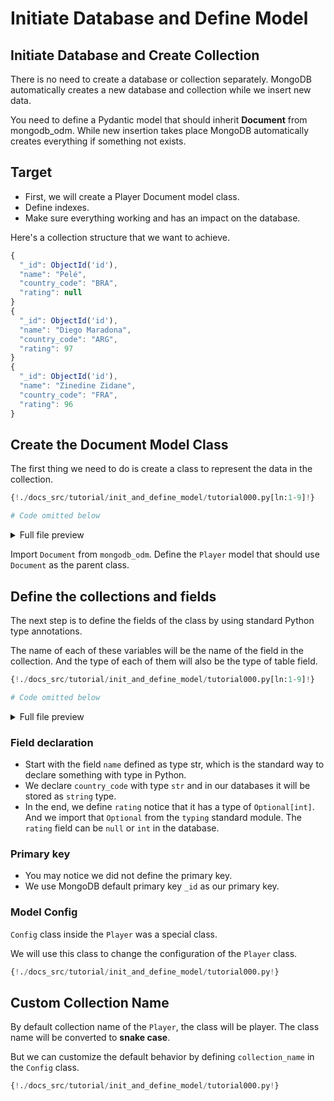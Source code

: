 # Initiate Database and Define Model

## Initiate Database and Create Collection

There is no need to create a database or collection separately. MongoDB automatically creates a new database and collection while we insert new data.

You need to define a Pydantic model that should inherit **Document** from mongodb_odm.
While new insertion takes place MongoDB automatically creates everything if something not exists.

## Target

- First, we will create a Player Document model class.
- Define indexes.
- Make sure everything working and has an impact on the database.

Here's a collection structure that we want to achieve.

```js
{
  "_id": ObjectId('id'),
  "name": "Pelé",
  "country_code": "BRA",
  "rating": null
}
{
  "_id": ObjectId('id'),
  "name": "Diego Maradona",
  "country_code": "ARG",
  "rating": 97
}
{
  "_id": ObjectId('id'),
  "name": "Zinedine Zidane",
  "country_code": "FRA",
  "rating": 96
}
```

## Create the Document Model Class

The first thing we need to do is create a class to represent the data in the collection.

```Python
{!./docs_src/tutorial/init_and_define_model/tutorial000.py[ln:1-9]!}

# Code omitted below
```

<details>
<summary>Full file preview</summary>
```Python
{!./docs_src/tutorial/init_and_define_model/tutorial000.py!}
```
</details>

Import `Document` from `mongodb_odm`. Define the `Player` model that should use `Document` as the parent class.

## Define the collections and fields

The next step is to define the fields of the class by using standard Python type annotations.

The name of each of these variables will be the name of the field in the collection. And the type of each of them will also be the type of table field.

```Python hl_lines="1-3 7-9"
{!./docs_src/tutorial/init_and_define_model/tutorial000.py[ln:1-9]!}

# Code omitted below
```

<details>
<summary>Full file preview</summary>
```Python
{!./docs_src/tutorial/init_and_define_model/tutorial000.py!}
```
</details>

### Field declaration

- Start with the field `name` defined as type str, which is the standard way to declare something with type in Python.
- We declare `country_code` with type `str` and in our databases it will be stored as `string` type.
- In the end, we define `rating` notice that it has a type of `Optional[int]`. And we import that `Optional` from the `typing` standard module. The `rating` field can be `null` or `int` in the database.

### Primary key

- You may notice we did not define the primary key.
- We use MongoDB default primary key `_id` as our primary key.

### Model Config

`Config` class inside the `Player` was a special class.

We will use this class to change the configuration of the `Player` class.

```Python hl_lines="11"
{!./docs_src/tutorial/init_and_define_model/tutorial000.py!}
```

## Custom Collection Name

By default collection name of the `Player`, the class will be player. The class name will be converted to **snake case**.

But we can customize the default behavior by defining `collection_name` in the `Config` class.

```Python hl_lines="11"
{!./docs_src/tutorial/init_and_define_model/tutorial000.py!}
```
